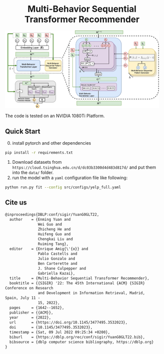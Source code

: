 <!--
 * @Description: 
 * @Author: Enming Yuan
 * @email: yem19@mails.tsinghua.edu.cn
 * @Date: 2022-01-24 15:21:54
 * @LastEditTime: 2022-07-11 16:03:08
-->
<div align="center">    
 
# Multi-Behavior Sequential Transformer Recommender   

<div align="center">

![](mb-str.jpg)

</div>

</div>
The code is tested on an NVIDIA 1080Ti Platform.

## Quick Start
0. install pytorch and other dependencies
```bash
pip install -r requirements.txt
```
1. Download datasets from `https://cloud.tsinghua.edu.cn/d/dc03b3300d4d483d817d/` and put them into the `data/` folder.
2. run the model with a `yaml` configuration file like following:
```bash
python run.py fit --config src/configs/yelp_full.yaml
```

## Cite us

```
@inproceedings{DBLP:conf/sigir/YuanG0GLT22,
  author    = {Enming Yuan and
               Wei Guo and
               Zhicheng He and
               Huifeng Guo and
               Chengkai Liu and
               Ruiming Tang},
  editor    = {Enrique Amig{\'{o}} and
               Pablo Castells and
               Julio Gonzalo and
               Ben Carterette and
               J. Shane Culpepper and
               Gabriella Kazai},
  title     = {Multi-Behavior Sequential Transformer Recommender},
  booktitle = {{SIGIR} '22: The 45th International {ACM} {SIGIR} Conference on Research
               and Development in Information Retrieval, Madrid, Spain, July 11 -
               15, 2022},
  pages     = {1642--1652},
  publisher = {{ACM}},
  year      = {2022},
  url       = {https://doi.org/10.1145/3477495.3532023},
  doi       = {10.1145/3477495.3532023},
  timestamp = {Sat, 09 Jul 2022 09:25:34 +0200},
  biburl    = {https://dblp.org/rec/conf/sigir/YuanG0GLT22.bib},
  bibsource = {dblp computer science bibliography, https://dblp.org}
}
```